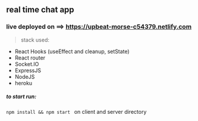 
## real time chat app 

### live deployed on ==> https://upbeat-morse-c54379.netlify.com

> stack used:

- React Hooks (useEffect and cleanup, setState)
- React router
- Socket.IO
- ExpressJS
- NodeJS
- heroku

##### to start run:
```npm install && npm start ```  on client and server directory 



